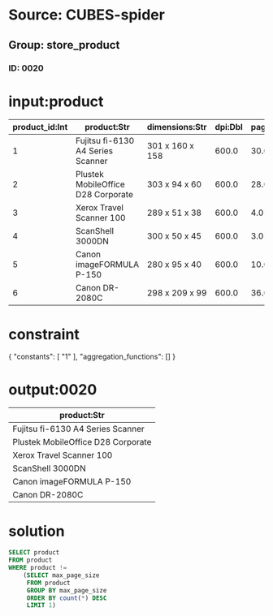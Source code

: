# Source: CUBES-spider
## Group: store_product
### ID: 0020

# input:product

| product_id:Int | product:Str | dimensions:Str | dpi:Dbl | pages_per_minute_color:Dbl | max_page_size:Str | interface:Str |
|---|---|---|---|---|---|---|
| 1 | Fujitsu fi-6130 A4 Series Scanner | 301 x 160 x 158 | 600.0 | 30.0 | A4 | USB 2.0 |
| 2 | Plustek MobileOffice D28 Corporate | 303 x 94 x 60 | 600.0 | 28.0 | A4 | USB 2.0 |
| 3 | Xerox Travel Scanner 100 | 289 x 51 x 38 | 600.0 | 4.0 | A4 | USB 2.0 |
| 4 | ScanShell 3000DN | 300 x 50 x 45 | 600.0 | 3.0 | A4 | USB 2.0 |
| 5 | Canon imageFORMULA P-150 | 280 x 95 x 40 | 600.0 | 10.0 | 216mm x 356mm | USB 2.0 |
| 6 | Canon DR-2080C | 298 x 209 x 99 | 600.0 | 36.0 | 216mm x 355mm | USB 2.0 |

# constraint

{
  "constants": [
    "1"
  ],
  "aggregation_functions": []
}

# output:0020

| product:Str |
|---|
| Fujitsu fi-6130 A4 Series Scanner |
| Plustek MobileOffice D28 Corporate |
| Xerox Travel Scanner 100 |
| ScanShell 3000DN |
| Canon imageFORMULA P-150 |
| Canon DR-2080C |

# solution

```sql
SELECT product
FROM product
WHERE product !=
    (SELECT max_page_size
     FROM product
     GROUP BY max_page_size
     ORDER BY count(*) DESC
     LIMIT 1)
```
